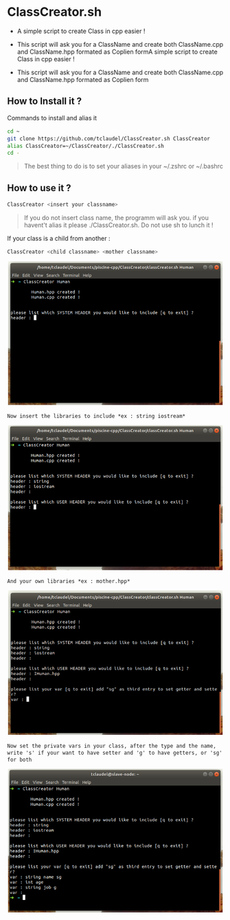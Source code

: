 # ClassCreator.sh

- A simple script to create Class in cpp easier !

- This script will ask you for a ClassName and create both ClassName.cpp and ClassName.hpp formated as Coplien formA simple script to create Class in cpp easier !

- This script will ask you for a ClassName and create both ClassName.cpp and ClassName.hpp formated as Coplien form

## How to Install it ?

Commands to install and alias it
```bash
cd ~
git clone https://github.com/tclaudel/ClassCreator.sh ClassCreator
alias ClassCreator=~/ClassCreator/./ClassCreator.sh
cd -
```
> The best thing to do is to set your aliases in your ~/.zshrc or ~/.bashrc

## How to use it ?
```bash
ClassCreator <insert your classname>
```
>If you do not insert class name, the programm will ask you.
> if you havent't alias it please ./ClassCreator.sh. Do not use sh to lunch it !

If your class is a child from another :
```bash
ClassCreator <child classname> <mother classname>
```

<p align="center">
  <img src="./img/lunch.png" alt="Size Limit CLI" width="500">
</p>

```
Now insert the libraries to include *ex : string iostream*
```

<p align="center">
  <img src="./img/systemheader.png" alt="Size Limit CLI" width="500">
</p>

```
And your own libraries *ex : mother.hpp*
```

<p align="center">
  <img src="./img/ownheader.png" alt="Size Limit CLI" width="500">
</p>

```
Now set the private vars in your class, after the type and the name, write 's' if your want to have setter and 'g' to have getters, or 'sg' for both
```

<p align="center">
  <img src="./img/variables.png" alt="Size Limit CLI" width="500">
</p>


